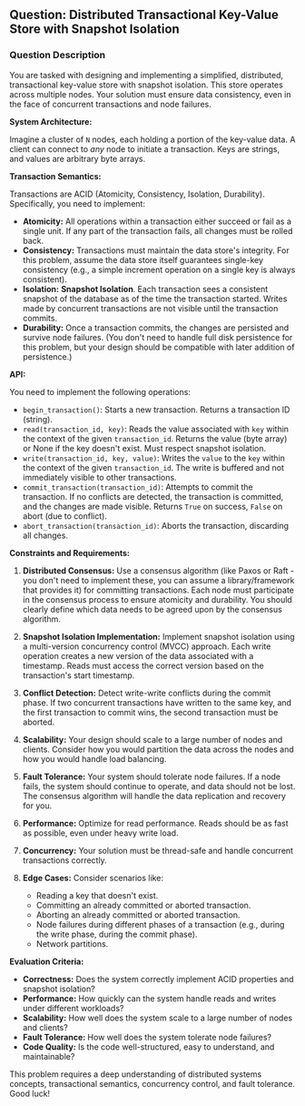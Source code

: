 ## Question: Distributed Transactional Key-Value Store with Snapshot Isolation

### Question Description

You are tasked with designing and implementing a simplified, distributed, transactional key-value store with snapshot isolation.  This store operates across multiple nodes. Your solution must ensure data consistency, even in the face of concurrent transactions and node failures.

**System Architecture:**

Imagine a cluster of `N` nodes, each holding a portion of the key-value data.  A client can connect to *any* node to initiate a transaction.  Keys are strings, and values are arbitrary byte arrays.

**Transaction Semantics:**

Transactions are ACID (Atomicity, Consistency, Isolation, Durability).  Specifically, you need to implement:

*   **Atomicity:**  All operations within a transaction either succeed or fail as a single unit.  If any part of the transaction fails, all changes must be rolled back.
*   **Consistency:**  Transactions must maintain the data store's integrity. For this problem, assume the data store itself guarantees single-key consistency (e.g., a simple increment operation on a single key is always consistent).
*   **Isolation:**  **Snapshot Isolation**.  Each transaction sees a consistent snapshot of the database as of the time the transaction started.  Writes made by concurrent transactions are not visible until the transaction commits.
*   **Durability:** Once a transaction commits, the changes are persisted and survive node failures. (You don't need to handle full disk persistence for this problem, but your design should be compatible with later addition of persistence.)

**API:**

You need to implement the following operations:

*   `begin_transaction()`:  Starts a new transaction.  Returns a transaction ID (string).
*   `read(transaction_id, key)`:  Reads the value associated with `key` within the context of the given `transaction_id`. Returns the value (byte array) or None if the key doesn't exist.  Must respect snapshot isolation.
*   `write(transaction_id, key, value)`:  Writes the `value` to the `key` within the context of the given `transaction_id`.  The write is buffered and not immediately visible to other transactions.
*   `commit_transaction(transaction_id)`:  Attempts to commit the transaction.  If no conflicts are detected, the transaction is committed, and the changes are made visible. Returns `True` on success, `False` on abort (due to conflict).
*   `abort_transaction(transaction_id)`: Aborts the transaction, discarding all changes.

**Constraints and Requirements:**

1.  **Distributed Consensus:**  Use a consensus algorithm (like Paxos or Raft - you don't need to implement these, you can assume a library/framework that provides it) for committing transactions.  Each node must participate in the consensus process to ensure atomicity and durability. You should clearly define which data needs to be agreed upon by the consensus algorithm.

2.  **Snapshot Isolation Implementation:** Implement snapshot isolation using a multi-version concurrency control (MVCC) approach. Each write operation creates a new version of the data associated with a timestamp.  Reads must access the correct version based on the transaction's start timestamp.

3.  **Conflict Detection:** Detect write-write conflicts during the commit phase. If two concurrent transactions have written to the same key, and the first transaction to commit wins, the second transaction must be aborted.

4.  **Scalability:** Your design should scale to a large number of nodes and clients.  Consider how you would partition the data across the nodes and how you would handle load balancing.

5.  **Fault Tolerance:** Your system should tolerate node failures.  If a node fails, the system should continue to operate, and data should not be lost. The consensus algorithm will handle the data replication and recovery for you.

6.  **Performance:**  Optimize for read performance.  Reads should be as fast as possible, even under heavy write load.

7.  **Concurrency:**  Your solution must be thread-safe and handle concurrent transactions correctly.

8.  **Edge Cases:** Consider scenarios like:

    *   Reading a key that doesn't exist.
    *   Committing an already committed or aborted transaction.
    *   Aborting an already committed or aborted transaction.
    *   Node failures during different phases of a transaction (e.g., during the write phase, during the commit phase).
    *   Network partitions.

**Evaluation Criteria:**

*   **Correctness:**  Does the system correctly implement ACID properties and snapshot isolation?
*   **Performance:**  How quickly can the system handle reads and writes under different workloads?
*   **Scalability:**  How well does the system scale to a large number of nodes and clients?
*   **Fault Tolerance:**  How well does the system tolerate node failures?
*   **Code Quality:**  Is the code well-structured, easy to understand, and maintainable?

This problem requires a deep understanding of distributed systems concepts, transactional semantics, concurrency control, and fault tolerance. Good luck!
